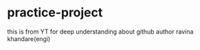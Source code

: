 # practice-project
this is from YT for deep understanding about github
author ravina khandare(engi)
